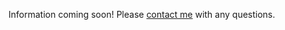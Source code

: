 <!--t Learn English with me! t-->
<!--d Lucas Chasteen is a certified TEFL teacher with a passion for learning and sharing new languages d-->

Information coming soon! Please [contact me](/contact) with any questions.